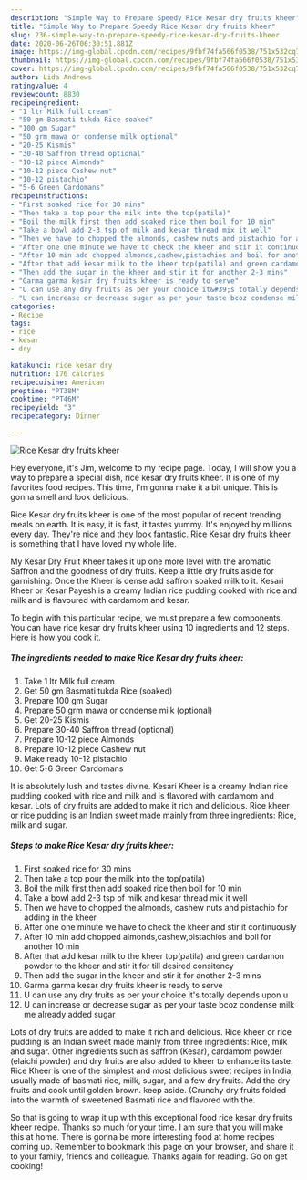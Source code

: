 ```yaml
---
description: "Simple Way to Prepare Speedy Rice Kesar dry fruits kheer"
title: "Simple Way to Prepare Speedy Rice Kesar dry fruits kheer"
slug: 236-simple-way-to-prepare-speedy-rice-kesar-dry-fruits-kheer
date: 2020-06-26T06:30:51.881Z
image: https://img-global.cpcdn.com/recipes/9fbf74fa566f0538/751x532cq70/rice-kesar-dry-fruits-kheer-recipe-main-photo.jpg
thumbnail: https://img-global.cpcdn.com/recipes/9fbf74fa566f0538/751x532cq70/rice-kesar-dry-fruits-kheer-recipe-main-photo.jpg
cover: https://img-global.cpcdn.com/recipes/9fbf74fa566f0538/751x532cq70/rice-kesar-dry-fruits-kheer-recipe-main-photo.jpg
author: Lida Andrews
ratingvalue: 4
reviewcount: 8830
recipeingredient:
- "1 ltr Milk full cream"
- "50 gm Basmati tukda Rice soaked"
- "100 gm Sugar"
- "50 grm mawa or condense milk optional"
- "20-25 Kismis"
- "30-40 Saffron thread optional"
- "10-12 piece Almonds"
- "10-12 piece Cashew nut"
- "10-12 pistachio"
- "5-6 Green Cardomans"
recipeinstructions:
- "First soaked rice for 30 mins"
- "Then take a top pour the milk into the top(patila)"
- "Boil the milk first then add soaked rice then boil for 10 min"
- "Take a bowl add 2-3 tsp of milk and kesar thread mix it well"
- "Then we have to chopped the almonds, cashew nuts and pistachio for adding in the kheer"
- "After one one minute we have to check the kheer and stir it continuously"
- "After 10 min add chopped almonds,cashew,pistachios and boil for another 10 min"
- "After that add kesar milk to the kheer top(patila) and green cardamon powder to the kheer and stir it for till desired consitency"
- "Then add the sugar in the kheer and stir it for another 2-3 mins"
- "Garma garma kesar dry fruits kheer is ready to serve"
- "U can use any dry fruits as per your choice it&#39;s totally depends upon u"
- "U can increase or decrease sugar as per your taste bcoz condense milk me already added sugar"
categories:
- Recipe
tags:
- rice
- kesar
- dry

katakunci: rice kesar dry 
nutrition: 176 calories
recipecuisine: American
preptime: "PT38M"
cooktime: "PT46M"
recipeyield: "3"
recipecategory: Dinner

---
```



![Rice Kesar dry fruits kheer](https://img-global.cpcdn.com/recipes/9fbf74fa566f0538/751x532cq70/rice-kesar-dry-fruits-kheer-recipe-main-photo.jpg)

Hey everyone, it's Jim, welcome to my recipe page. Today, I will show you a way to prepare a special dish, rice kesar dry fruits kheer. It is one of my favorites food recipes. This time, I'm gonna make it a bit unique. This is gonna smell and look delicious.

Rice Kesar dry fruits kheer is one of the most popular of recent trending meals on earth. It is easy, it is fast, it tastes yummy. It's enjoyed by millions every day. They're nice and they look fantastic. Rice Kesar dry fruits kheer is something that I have loved my whole life.

My Kesar Dry Fruit Kheer takes it up one more level with the aromatic Saffron and the goodness of dry fruits. Keep a little dry fruits aside for garnishing. Once the Kheer is dense add saffron soaked milk to it. Kesari Kheer or Kesar Payesh is a creamy Indian rice pudding cooked with rice and milk and is flavoured with cardamom and kesar.


To begin with this particular recipe, we must prepare a few components. You can have rice kesar dry fruits kheer using 10 ingredients and 12 steps. Here is how you cook it.

<!--inarticleads1-->

##### The ingredients needed to make Rice Kesar dry fruits kheer:

1. Take 1 ltr Milk full cream
1. Get 50 gm Basmati tukda Rice (soaked)
1. Prepare 100 gm Sugar
1. Prepare 50 grm mawa or condense milk (optional)
1. Get 20-25 Kismis
1. Prepare 30-40 Saffron thread (optional)
1. Prepare 10-12 piece Almonds
1. Prepare 10-12 piece Cashew nut
1. Make ready 10-12 pistachio
1. Get 5-6 Green Cardomans


It is absolutely lush and tastes divine. Kesari Kheer is a creamy Indian rice pudding cooked with rice and milk and is flavored with cardamom and kesar. Lots of dry fruits are added to make it rich and delicious. Rice kheer or rice pudding is an Indian sweet made mainly from three ingredients: Rice, milk and sugar. 

<!--inarticleads2-->

##### Steps to make Rice Kesar dry fruits kheer:

1. First soaked rice for 30 mins
1. Then take a top pour the milk into the top(patila)
1. Boil the milk first then add soaked rice then boil for 10 min
1. Take a bowl add 2-3 tsp of milk and kesar thread mix it well
1. Then we have to chopped the almonds, cashew nuts and pistachio for adding in the kheer
1. After one one minute we have to check the kheer and stir it continuously
1. After 10 min add chopped almonds,cashew,pistachios and boil for another 10 min
1. After that add kesar milk to the kheer top(patila) and green cardamon powder to the kheer and stir it for till desired consitency
1. Then add the sugar in the kheer and stir it for another 2-3 mins
1. Garma garma kesar dry fruits kheer is ready to serve
1. U can use any dry fruits as per your choice it&#39;s totally depends upon u
1. U can increase or decrease sugar as per your taste bcoz condense milk me already added sugar


Lots of dry fruits are added to make it rich and delicious. Rice kheer or rice pudding is an Indian sweet made mainly from three ingredients: Rice, milk and sugar. Other ingredients such as saffron (Kesar), cardamom powder (elaichi powder) and dry fruits are also added to kheer to enhance its taste. Rice Kheer is one of the simplest and most delicious sweet recipes in India, usually made of basmati rice, milk, sugar, and a few dry fruits. Add the dry fruits and cook until golden brown. keep aside. (Crunchy dry fruits folded into the warmth of sweetened Basmati rice and flavored with the. 

So that is going to wrap it up with this exceptional food rice kesar dry fruits kheer recipe. Thanks so much for your time. I am sure that you will make this at home. There is gonna be more interesting food at home recipes coming up. Remember to bookmark this page on your browser, and share it to your family, friends and colleague. Thanks again for reading. Go on get cooking!
